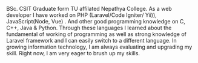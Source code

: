 BSc. CSIT Graduate form TU affilated Nepathya College. As a web developer I have worked on PHP (Laravel/Code Igniter/ Yii)), JavaScript(Node, Vue) . And other good programming knowledge on C, C++, Java & Python. Through these languages I learned about the fundamental of working of programming as well as strong knowledge of Laravel framework and I can easily switch to a different language. In growing information technology, I am always evaluating and upgrading my skill. Right now, I am very eager to brush up my skills.
